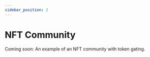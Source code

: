 ```yaml
---
sidebar_position: 2
---
```


# NFT Community

Coming soon: An example of an NFT community with token gating.
